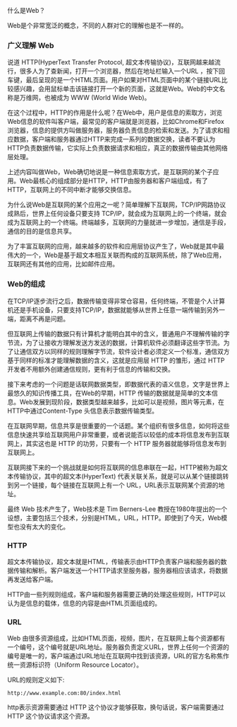 
什么是Web？

Web是个非常宽泛的概念，不同的人群对它的理解也是不一样的。

### 广义理解 Web

说道 HTTP(HyperText Transfer Protocol, 超文本传输协议)，互联网越来越流行，很多人为了查新闻，打开一个浏览器，然后在地址栏输入一个URL
，按下回车键，最后呈现的是一个HTML页面。用户如果对HTML页面中的某个链接URL比较感兴趣，会用鼠标单击该链接打开一个新的页面，这就是Web。Web的中文名称是万维网，也被成为 WWW (World Wide Web)。

在这个过程中，HTTP的作用是什么呢？在Web中，用户是信息的索取方，浏览Web信息的软件叫客户端，最常见的客户端就是浏览器，比如Chrome和Firefox浏览器，信息的提供方叫做服务器，服务器负责信息的检索和发送。为了请求和相应数据，客户端和服务器通过HTTP来完成一系列的数据交换，读者不要认为HTTP负责数据传输，它实际上负责数据请求和相应，真正的数据传输由其他网络层处理。

上述内容叫做Web，Web确切地说是一种信息索取方式，是互联网的某个子应用。Web最核心的组成部分是HTTP，HTTP由服务器和客户端组成，有了HTTP，互联网上的不同中断才能够交换信息。

为什么说Web是互联网的某个应用之一呢？简单理解下互联网，TCP/IP网路协议成熟后，世界上任何设备只要支持 TCP/IP，就会成为互联网上的一个终端，就会成为互联网上的一个终端。终端越多，互联网的力量就进一步增加，通信是手段，通信的目的是信息共享。

为了丰富互联网的应用，越来越多的软件和应用层协议产生了，Web就是其中最伟大的一个，Web是基于超文本相互关联而构成的互联网系统，除了Web应用，互联网还有其他的应用，比如邮件应用。

### Web的组成

在TCP/IP逐步流行之后，数据传输变得非常仓容易，任何终端，不管是个人计算机还是手机设备，只要支持TCP/IP，数据就能够从世界上任意一端传输到另外一端，距离不再是问题。

但互联网上传输的数据只有计算机才能明白其中的含义，普通用户不理解传输的字节流，为了让接收方理解发送方发送的数据，计算机软件必须翻译这些字节流。为了让通信双方以同样的规则理解字节流，软件设计者必须定义一个标准，通信双方基于同样的标准才能理解数据的含义，这就是应用层 HTTP 的雏形，通过 HTTP 开发者不用额外创建通信规则，更有利于信息的传输和交换。

接下来考虑的一个问题是话联网数据类型，即数据代表的语义信息，文字是世界上最悠久的知识传播工具，在Web的早期，HTTP 传输的数据就是简单的文本信息。Web发展到现阶段，数据类型越来越多，比如可以是视频，图片等元素，在HTTP中通过Content-Type 头信息表示数据传输类型。

在互联网早期，信息共享是很重要的一个话题。某个组织有很多信息，如何将这些信息快速共享给互联网用户非常重要，或者说能否以较低的成本将信息发布到互联网上，其实这也是 HTTP 的功劳，只要有一个 HTTP 服务器就能够将信息发布到互联网上。

互联网接下来的一个挑战就是如何将互联网的信息串联在一起，HTTP被称为超文本传输协议，其中的超文本(HyperText) 代表关联关系，就是可以从某个链接跳转到另一个链接，每个链接在互联网上有一个 URL，URL表示互联网某个资源的地址。

最终 Web 技术产生了，Web技术是 Tim Berners-Lee 教授在1980年提出的一个设想，主要包括三个技术，分别是HTML，URL，HTTP。即使到了今天，Web模型也没有太大的变化。

### HTTP

超文本传输协议，超文本就是HTML，传输表示由HTTP负责客户端和服务器的数据传输和解析。客户端发送一个HTTP请求至服务器，服务器相应该请求，将数据再发送给客户端。

HTTP由一些列规则组成，客户端和服务器需要正确的处理这些规则，HTTP可以认为是信息的载体，信息的内容是由HTML页面组成的。

### URL

Web 由很多资源组成，比如HTML页面，视频，图片，在互联网上每个资源都有一个编号，这个编号就是URL地址。服务器负责定义URL，世界上任何一个资源的编号是唯一的，客户端通过URL地址在互联网中找到该资源，URL的官方名称焦作统一资源标识符（Uniform Resource Locator）。

URL的规则定义如下:

```url
http://www.example.com:80/index.html
```

http表示资源需要通过 HTTP 这个协议才能够获取，换句话说，客户端需要通过 HTTP 这个协议请求这个资源。

